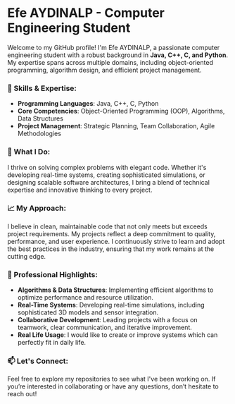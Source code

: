 # Efe AYDINALP - Computer Engineering Student

Welcome to my GitHub profile! I'm Efe AYDINALP, a passionate computer engineering student with a robust background in **Java, C++, C, and Python**. My expertise spans across multiple domains, including object-oriented programming, algorithm design, and efficient project management. 

### 🔧 Skills & Expertise:
- **Programming Languages**: Java, C++, C, Python
- **Core Competencies**: Object-Oriented Programming (OOP), Algorithms, Data Structures
- **Project Management**: Strategic Planning, Team Collaboration, Agile Methodologies

### 🚀 What I Do:
I thrive on solving complex problems with elegant code. Whether it's developing real-time systems, creating sophisticated simulations, or designing scalable software architectures, I bring a blend of technical expertise and innovative thinking to every project.

### 📈 My Approach:
I believe in clean, maintainable code that not only meets but exceeds project requirements. My projects reflect a deep commitment to quality, performance, and user experience. I continuously strive to learn and adopt the best practices in the industry, ensuring that my work remains at the cutting edge.

### 💼 Professional Highlights:
- **Algorithms & Data Structures**: Implementing efficient algorithms to optimize performance and resource utilization.
- **Real-Time Systems**: Developing real-time simulations, including sophisticated 3D models and sensor integration.
- **Collaborative Development**: Leading projects with a focus on teamwork, clear communication, and iterative improvement.
- **Real Life Usage**: I would like to create or improve systems which can perfectly fit in daily life.

### 📫 Let's Connect:
Feel free to explore my repositories to see what I've been working on. If you’re interested in collaborating or have any questions, don’t hesitate to reach out!

